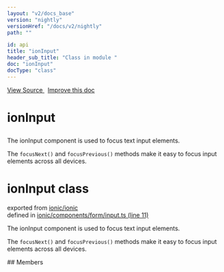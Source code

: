 ```yaml
---
layout: "v2/docs_base"
version: "nightly"
versionHref: "/docs/v2/nightly"
path: ""

id: api
title: "ionInput"
header_sub_title: "Class in module "
doc: "ionInput"
docType: "class"
---
```



<div class="improve-docs">
  <a href='http://github.com/driftyco/ionic2/tree/master/ionic/components/form/input.ts#L10'>
    View Source
  </a>
  &nbsp;
  <a href='http://github.com/driftyco/ionic2/edit/master/ionic/components/form/input.ts#L10'>
    Improve this doc
  </a>
</div>




<h1 class="api-title">

  ionInput



</h1>





The ionInput component is used to focus text input elements.

The `focusNext()` and  `focusPrevious()` methods make it easy to focus input elements across all devices.

<h1 class="class export">ionInput <span class="type">class</span></h1>
<p class="module">exported from <a href='undefined'>ionic/ionic</a><br/>
defined in <a href="https://github.com/driftyco/ionic2/tree/master/ionic/components/form/input.ts#L11-L89">ionic/components/form/input.ts (line 11)</a>
</p>
<p><p>The ionInput component is used to focus text input elements.</p>
<p>The <code>focusNext()</code> and  <code>focusPrevious()</code> methods make it easy to focus input elements across all devices.</p>
</p>
## Members

